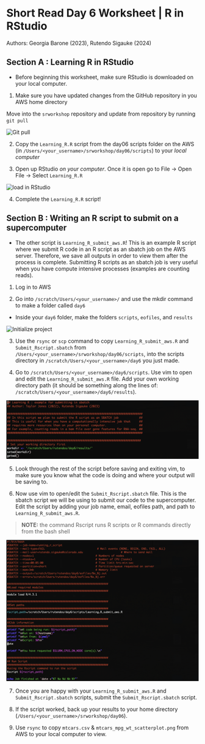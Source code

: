 # Short Read Day 6 Worksheet | R in RStudio

Authors: Georgia Barone (2023), Rutendo Sigauke (2024)

## Section A : Learning R in RStudio

- Before beginning this worksheet, make sure RStudio is downloaded on your local computer.

1. Make sure you have updated changes from the GitHub repository in you AWS home directory

Move into the `srworkshop` repository and update from repository by running `git pull`

![Git pull](images/ws2_git_pull.png)

2. Copy the `Learning_R.R` script from the day06 scripts folder on the AWS (in `/Users/<your_username>/srworkshop/day06/scripts`) to your _local computer_

3. Open up RStudio _on your computer_. Once it is open go to File -> Open File -> Select `Learning_R.R`

![load in RStudio](images/ws2_open_file_in_Rstudio.png)

4. Complete the	`Learning_R.R` script!

## Section B : Writing an R script to submit on a supercomputer

- The other script is `Learning_R_submit_aws.R`! This is an example R script where we submit R code in an R script as an sbatch job on the AWS server. Therefore, we save all outputs in order to view them after the process is complete. Submitting R scripts as an sbatch job is very useful when you have compute intensive processes (examples are counting reads).

1. Log in to AWS

2. Go into `/scratch/Users/<your_username>/` and use the mkdir command to make a folder called `day6`

- Inside your `day6` folder, make the folders `scripts`, `eofiles`, and `results`

![Initialize project](images/ws2_initialize_folders.png)

3. Use the `rsync` or `scp` command to copy `Learning_R_submit_aws.R` and `Submit_Rscript.sbatch`
from `/Users/<your_username>/srworkshop/day06/scripts`, into the scripts directory in
`/scratch/Users/<your_username>/day6` you just made.

4. Go to `/scratch/Users/<your_username>/day6/scripts`. Use vim to open and edit the
`Learning_R_submit_aws.R` file. Add your own working directory path (it should be something
along the lines of: `/scratch/Users/<your_username>/day6/results`).

![Edit R Script](images/ws2_edit_Rscript_vim.png)

5. Look through the rest of the script before saving and exiting vim, to make sure you know what
the code is doing and where your output will be saving to.

6. Now use vim to open/edit the `Submit_Rscript.sbatch` file. This is the sbatch script we will be
using to submit our code to the supercomputer. Edit the script by adding your job name, email,
eofiles path, and path to `Learning_R_submit_aws.R`.

> **NOTE:** the command Rscript runs R scripts or R commands directly from the bash shell

![Sbatch R Script](images/ws2_sbatch_to_submit_R_script.png)

7. Once you are happy with your `Learning_R_submit_aws.R` and `Submit_Rscript.sbatch` scripts,
submit the `Submit_Rscript.sbatch` script.

8. If the script worked, back up your results to your home directory
(`/Users/<your_username>/srworkshop/day06`).

9. Use `rsync` to copy `mtcars.csv` & `mtcars_mpg_wt_scatterplot.png` from AWS to your local
computer to view.

